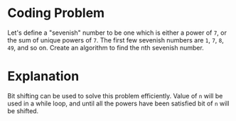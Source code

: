 # Coding Problem

Let's define a "sevenish" number to be one which is either a power of `7`, or the sum of unique powers of `7`. The first few sevenish numbers are `1`, `7`, `8`, `49`, and so on. Create an algorithm to find the nth sevenish number.

# Explanation

Bit shifting can be used to solve this problem efficiently. Value of `n` will be used in a while loop, and until all the powers have been satisfied bit of `n` will be shifted.
